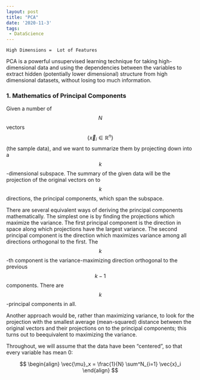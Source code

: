 ```yaml
---
layout: post
title: "PCA"
date: '2020-11-3'
tags:
 - DataScience
---
```



    High Dimensions =  Lot of Features    

PCA is a powerful unsupervised learning technique for taking high-dimensional data and using the dependencies between the variables to extract hidden (potentially lower dimensional) structure from high dimensional datasets, without losing too much information.  

   
### 1. Mathematics of Principal Components

Given a number of $$N$$ vectors $$\{ \vec{x}_i \in \mathbb{R}^n \}$$ (the sample data), and we want to summarize them by projecting down into a $$k$$-dimensional subspace. The summary of the given data will be the projection of the original vectors on to $$k$$ directions, the principal components, which span the subspace. 

There are several equivalent ways of deriving the principal components mathematically. The simplest one is by finding the projections which maximize the variance. The first principal component is the direction in space along which projections have the largest variance. The second principal component is the direction which maximizes variance among all directions orthogonal to the first. The $$k$$-th component is the variance-maximizing direction orthogonal to the previous $$k−1$$ components. There are $$k$$-principal components in all. 


Another approach would be, rather than maximizing variance, to look for the projection with the smallest average (mean-squared) distance between the original vectors and their projections on to the principal components; this turns out to beequivalent to maximizing the variance.

Throughout, we will assume that the data have been “centered”, so that every variable has mean 0:

$$
\begin{align}
	\vec{\mu}_x = \frac{1}{N} \sum^N_{i=1} \vec{x}_i
\end{align}
$$

